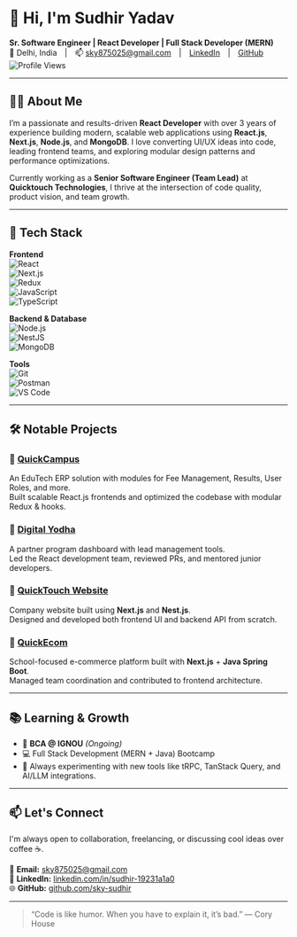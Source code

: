 # 👋 Hi, I'm Sudhir Yadav

**Sr. Software Engineer | React Developer | Full Stack Developer (MERN)**  
📍 Delhi, India | 📫 sky875025@gmail.com | [LinkedIn](https://www.linkedin.com/in/sudhir-yadav-19231a1a0/) | [GitHub](https://github.com/sky-sudhir)  
![Profile Views](https://visitor-badge.laobi.icu/badge?page_id=sky-sudhir.sky-sudhir)

---

## 🧑‍💻 About Me

I’m a passionate and results-driven **React Developer** with over 3 years of experience building modern, scalable web applications using **React.js**, **Next.js**, **Node.js**, and **MongoDB**. I love converting UI/UX ideas into code, leading frontend teams, and exploring modular design patterns and performance optimizations.

Currently working as a **Senior Software Engineer (Team Lead)** at **Quicktouch Technologies**, I thrive at the intersection of code quality, product vision, and team growth.

---

## 🚀 Tech Stack

**Frontend**  
![React](https://img.shields.io/badge/-ReactJS-61DAFB?style=flat&logo=react)  
![Next.js](https://img.shields.io/badge/-Next.js-black?style=flat&logo=next.js)  
![Redux](https://img.shields.io/badge/-Redux-764ABC?style=flat&logo=redux)  
![JavaScript](https://img.shields.io/badge/-JavaScript-F7DF1E?style=flat&logo=javascript&logoColor=black)  
![TypeScript](https://img.shields.io/badge/-TypeScript-3178C6?style=flat&logo=typescript)  

**Backend & Database**  
![Node.js](https://img.shields.io/badge/-Node.js-339933?style=flat&logo=node.js)  
![NestJS](https://img.shields.io/badge/-NestJS-E0234E?style=flat&logo=nestjs)  
![MongoDB](https://img.shields.io/badge/-MongoDB-47A248?style=flat&logo=mongodb)  

**Tools**  
![Git](https://img.shields.io/badge/-Git-F05032?style=flat&logo=git)  
![Postman](https://img.shields.io/badge/-Postman-FF6C37?style=flat&logo=postman)  
![VS Code](https://img.shields.io/badge/-VSCode-007ACC?style=flat&logo=visual-studio-code)

---

## 🛠️ Notable Projects

### 🔹 [QuickCampus](https://quickcampus.online)
An EduTech ERP solution with modules for Fee Management, Results, User Roles, and more.  
Built scalable React.js frontends and optimized the codebase with modular Redux & hooks.

### 🔹 [Digital Yodha](https://qtdigitalyodha.com/auth)
A partner program dashboard with lead management tools.  
Led the React development team, reviewed PRs, and mentored junior developers.

### 🔹 [QuickTouch Website](https://www.quicktouch.co.in/home)
Company website built using **Next.js** and **Nest.js**.  
Designed and developed both frontend UI and backend API from scratch.

### 🔹 [QuickEcom](https://www.dev-ecom.quickcampus.online/)
School-focused e-commerce platform built with **Next.js** + **Java Spring Boot**.  
Managed team coordination and contributed to frontend architecture.

---

## 📚 Learning & Growth

- 🏫 **BCA @ IGNOU** *(Ongoing)*  
- 💻 Full Stack Development (MERN + Java) Bootcamp  
- 🎯 Always experimenting with new tools like tRPC, TanStack Query, and AI/LLM integrations.

---

## 📫 Let's Connect

I'm always open to collaboration, freelancing, or discussing cool ideas over coffee ☕.

📧 **Email:** sky875025@gmail.com  
💼 **LinkedIn:** [linkedin.com/in/sudhir-19231a1a0](https://www.linkedin.com/in/sudhir-yadav-19231a1a0/)  
🌐 **GitHub:** [github.com/sky-sudhir](https://github.com/sky-sudhir)

---

> “Code is like humor. When you have to explain it, it’s bad.” — Cory House
